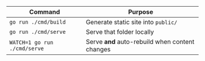 

| Command                      | Purpose                                         |
| ---------------------------- | ----------------------------------------------- |
| `go run ./cmd/build`         | Generate static site into `public/`             |
| `go run ./cmd/serve`         | Serve that folder locally                       |
| `WATCH=1 go run ./cmd/serve` | Serve **and** auto-rebuild when content changes |
